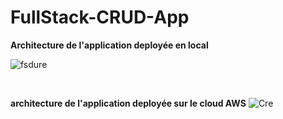# FullStack-CRUD-App

<B> Architecture de l'application deployée en local </B>

![fsdure](https://user-images.githubusercontent.com/58481599/159601001-91d37ae4-9852-407e-b6fb-bef640940b5d.JPG)


<br>

<B>architecture de l'application deployée sur le cloud AWS</B>
![Cre](https://user-images.githubusercontent.com/58481599/159601179-08157eb9-eee8-401d-94d8-f31111a060a7.JPG)
